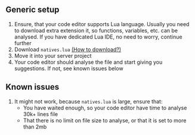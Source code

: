 ## Generic setup
1. Ensure, that your code editor supports Lua language. Usually you need to download extra extension it, so functions, variables, etc. can be analysed. If you have dedicated Lua IDE, no need to worry, continue further
2. Download `natives.lua` [(How to download?)](https://github.com/depozzyx/citizen-autocomplete/blob/main/how-to-download.md)
3. Move it into your server project
4. Your code editor should analyse the file and start giving you suggestions. If not, see known issues below

## Known issues
1. It might not work, because `natives.lua` is large, ensure that:
    - You have waited enough, so your code editor have time to analyse 30k+ lines file
    - That there is no limit on file size to analyse, or that it is set to more than 2mb
